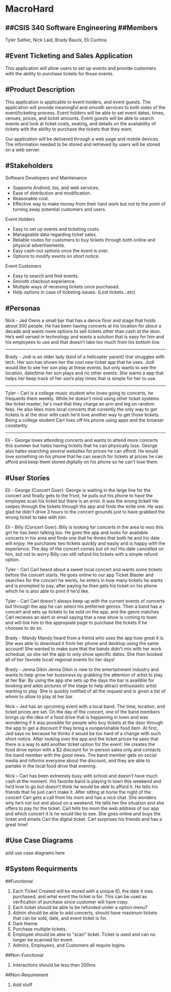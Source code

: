 ﻿# MacroHard
##CSIS 340 Software Engineering 
##Members
---
Tyler Sather, 
Nick Laid,
Brady Bauck,
Eli Cuchna

#Event Ticketing and Sales Application
---
This application will allow users to set up events and provide customers with the ability to purchase tickets for those events. 

#Product Description
---
This application is applicable to event holders, and event guests. The application will provide meaningful and smooth services to both sides of the event/ticketing process. Event holders will be able to set event dates, times, venues, prices, and ticket amounts. Event guests will be able to search events and look at ticket costs, seating, and details on the availability of tickets with the ability to purchase the tickets that they want.

Our application will be delivered through a web page and mobile devices. The information needed to be stored and retrieved by users will be stored on a web server.  


#Stakeholders
---
Software Developers and Maintenance 
* Supports Android, Ios, and web services.
* Ease of distribution and modification.
* Reasonable cost.
* Effective way to make money from their hard work but not to the point of turning away potential customers and users. 


Event Holders
* Easy to set up events and ticketing costs.
* Manageable data regarding ticket sales.
* Reliable routes for customers to buy tickets through both online and physical advertisements. 
* Easy cash-out options once the event is over.
* Options to modify events on short notice.

Event Customers
* Easy to search and find events.
* Smooth checkout experience.
* Multiple ways of receiving tickets once purchased.
* Help options in case of ticketing issues. (Lost tickets...etc)

#Personas
---
Nick - Jed Owns a small bar that has a dance floor and stage that holds about 300 people. He has been having concerts at his location for about a decade and wants more options to sell tickets other than cash at the door. He’s well versed in technology and wants a solution that is easy for him and his employees to use and that doesn’t take too much from his bottom line. 

---
Brady - Jodi is an older lady (kind of a helicopter parent) that struggles with tech. Her son has shown her the cool new ticket app that he uses. Jodi would like to see her son play at these events, but only wants to see the location, date/time her son plays and no other events. She wants a app that helps her keep track of her son’s play times that is simple for her to use.

---
Tyler - Carl is a college music student who loves going to concerts, he frequents them weekly. While he doesn't mind using other ticket systems like ticket master, he's mad that they charge an arm and leg on random fees. He also likes more local concerts that currently the only way to get tickets is at the door with cash he'd love another way to get those tickets. Being a college student Carl lives off his phone using apps and the browser constantly. 

---
Eli - George loves attending concerts and wants to attend more concerts this summer but hates having tickets that he can physically lose. George also hates searching several websites for prices he can afford. He would love something on his phone that he can search for tickets at prices he can afford and keep them stored digitally on his phone so he can't lose them. 


#User Stories
---
Eli - George (Concert Goer):
George is waiting in the large line for the concert and finally gets to the front, he pulls out his phone to have the employee scan his ticket but there is an error. It was the wrong ticket! He swipes through the tickets through the app and finds the write one. He was glad he didn't drive 3 hours to the concert grounds just to have grabbed the wrong ticket to take with him.

Eli - Billy (Concert Goer):
Billy is looking for concerts in the area to woo this girl he has been talking too. He goes the app and looks for available concerts in his area and finds one that he thinks that both he and his date will enjoy. He purchases two tickets quickly and easily and is happy with the experience. The day of the concert comes but oh no! His date cancelled on him, but not to worry Billy can still refund his tickets with a simple refund option.

Tyler - Carl
Carl heard about a sweet local concert and wants some tickets before the concert starts. He goes online to our app Ticket Blaster and searches for the concert he wants, he enters in how many tickets he wants and is prompted to pay, after paying he then gets his ticket on his phone which he is also able to print if he'd like. 

Tyler - Carl
Carl doesn't always keep up with the current events of concerts but through the app he can select his preferred genres. Then a band has a concert and sets up tickets to be sold on the app, and the genre matches Carl recieves an alert or email saying that a new show is coming to town and will link him to the appropiate page to purchase the tickets if he chooses to do so.  

Brady - Mandy 
Mandy heard from a freind who uses the app how great it is. She was able to download it from her phone and desktop using the same account! She wanted to make sure that the bands didn't mix with her work schedual, so she set the app to only show specific dates. She then booked all of her favroite local/ regional events for her days!

Brady - Jenna Dikin 
Jenna Dikin is new to the entertainment industry and wants to help grow her bussiness by grabbing the attention of artist to play at her Bar. By using the app she sets up the days the bar is availible for booking and adds pictures of the stage to help attract enthusiastic artist wanting to play. She is quickly notified of all the request and is given a list of whom to allow to play at her bar.

Nick – Jed has an upcoming event with a local band. The time, location, and ticket prices are set. On the day of the concert, one of the band members brings up the idea of a food drive that is happening in town and was wondering if it was possible for people who buy tickets at the door through the app to get a discount if they bring a nonperishable food item. At first, Jed says no because he thinks it would be too hard of a change with such short notice. After looking over the app and the ticket prices he sees that there is a way to add another ticket option for the event. He creates the food drive option with a $2 discount for in-person sales only and contacts the band member with the good news. The band member gets on social media and informs everyone about the discount, and they are able to partake in the local food drive that evening. 

Nick – Carl has been extremely busy with school and doesn’t have much cash at the moment. His favorite band is playing in town this weekend and he’d love to go but doesn’t think he would be able to afford it. He tells his friends that he just can’t make it. After sitting at home the night of the concert Carl gets a call from his mom and has a nice chat. She wonders why he’s not out and about on a weekend. He tells her the situation and she offers to pay for the ticket. Carl tells his mom the web address of our app and which concert it is he would like to see. She goes online and buys the ticket and emails Carl the digital ticket. Carl surprises his friends and has a great time! 

#Use Case Diagrams
---
add use case diagrams here

#System Requirments
--- 
##Functional
1. Each Ticket Created will be stored with a unique ID, the date it was purchased, and what event the ticket is for. This can be used as verification of purchase since customer will have copy. 
2. Each ticket should be able to be refunded under a option menu?
3. Admin should be able to add concerts, should have maximum tickets that can be sold, date, and event ticket is for. 
4. Dark theme. 
5. Purchase multiple tickets.
6. Employee should be able to "scan" ticket. Ticket is used and can no longer be scanned for event.
7. Admins, Employees, and Customers all require logins.

##Non-Functional
1. Interactions should be less than 200ms

##Non-Requirement
1. Add stuff
